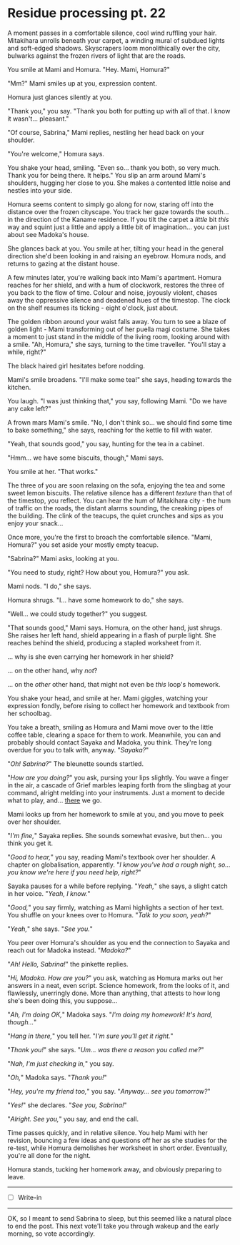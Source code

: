 # Residue processing pt. 22

A moment passes in a comfortable silence, cool wind ruffling your hair. Mitakihara unrolls beneath your carpet, a winding mural of subdued lights and soft-edged shadows. Skyscrapers loom monolithically over the city, bulwarks against the frozen rivers of light that are the roads.

You smile at Mami and Homura. "Hey. Mami, Homura?"

"Mm?" Mami smiles up at you, expression content.

Homura just glances silently at you.

"Thank you," you say. "Thank you both for putting up with all of that. I know it wasn't... pleasant."

"Of course, Sabrina," Mami replies, nestling her head back on your shoulder.

"You're welcome," Homura says.

You shake your head, smiling. "Even so... thank you both, so very much. Thank you for being there. It helps." You slip an arm around Mami's shoulders, hugging her close to you. She makes a contented little noise and nestles into your side.

Homura seems content to simply go along for now, staring off into the distance over the frozen cityscape. You track her gaze towards the south... in the direction of the Kaname residence. If you tilt the carpet a *little* bit *this* way and squint just a little and apply a little bit of imagination... you can just about see Madoka's house.

She glances back at you. You smile at her, tilting your head in the general direction she'd been looking in and raising an eyebrow. Homura nods, and returns to gazing at the distant house.

A few minutes later, you're walking back into Mami's apartment. Homura reaches for her shield, and with a hum of clockwork, restores the three of you back to the flow of time. Colour and noise, joyously violent, chases away the oppressive silence and deadened hues of the timestop. The clock on the shelf resumes its ticking - eight o'clock, just about.

The golden ribbon around your waist falls away. You turn to see a blaze of golden light - Mami transforming out of her puella magi costume. She takes a moment to just stand in the middle of the living room, looking around with a smile. "Ah, Homura," she says, turning to the time traveller. "You'll stay a while, right?"

The black haired girl hesitates before nodding.

Mami's smile broadens. "I'll make some tea!" she says, heading towards the kitchen.

You laugh. "I was just thinking that," you say, following Mami. "Do we have any cake left?"

A frown mars Mami's smile. "No, I don't think so... we should find some time to bake something," she says, reaching for the kettle to fill with water.

"Yeah, that sounds good," you say, hunting for the tea in a cabinet.

"Hmm... we have some biscuits, though," Mami says.

You smile at her. "That works."

The three of you are soon relaxing on the sofa, enjoying the tea and some sweet lemon biscuits. The relative silence has a different *texture* than that of the timestop, you reflect. You can hear the hum of Mitakihara city - the hum of traffic on the roads, the distant alarms sounding, the creaking pipes of the building. The clink of the teacups, the quiet crunches and sips as you enjoy your snack...

Once more, you're the first to broach the comfortable silence. "Mami, Homura?" you set aside your mostly empty teacup.

"Sabrina?" Mami asks, looking at you.

"You need to study, right? How about you, Homura?" you ask.

Mami nods. "I do," she says.

Homura shrugs. "I... have some homework to do," she says.

"Well... we could study together?" you suggest.

"That sounds good," Mami says. Homura, on the other hand, just shrugs. She raises her left hand, shield appearing in a flash of purple light. She reaches behind the shield, producing a stapled worksheet from it.

... why is she even carrying her homework in her shield?

... on the other hand, why *not*?

... on the *other* other hand, that might not even be *this* loop's homework.

You shake your head, and smile at her. Mami giggles, watching your expression fondly, before rising to collect her homework and textbook from her schoolbag.

You take a breath, smiling as Homura and Mami move over to the little coffee table, clearing a space for them to work. Meanwhile, you can and probably should contact Sayaka and Madoka, you think. They're long overdue for you to talk with, anyway. "*Sayaka?*"

"*Oh! Sabrina?*" The bleunette sounds startled.

"*How are you doing?*" you ask, pursing your lips slightly. You wave a finger in the air, a cascade of Grief marbles leaping forth from the slingbag at your command, alright melding into your instruments. Just a moment to decide what to play, and... [there](https://soundcloud.com/biyao24/01-sis-puella-magica) we go.

Mami looks up from her homework to smile at you, and you move to peek over her shoulder.

"*I'm fine,*" Sayaka replies. She sounds somewhat evasive, but then... you think you get it.

"*Good to hear,*" you say, reading Mami's textbook over her shoulder. A chapter on globalisation, apparently. "*I know you've had a rough night, so... you know we're here if you need help, right?*"

Sayaka pauses for a while before replying. "*Yeah,*" she says, a slight catch in her voice. "*Yeah, I know.*"

"*Good,*" you say firmly, watching as Mami highlights a section of her text. You shuffle on your knees over to Homura. "*Talk to you soon, yeah?*"

"*Yeah,*" she says. "*See you.*"

You peer over Homura's shoulder as you end the connection to Sayaka and reach out for Madoka instead. "*Madoka?*"

"*Ah! Hello, Sabrina!*" the pinkette replies.

"*Hi, Madoka. How are you?*" you ask, watching as Homura marks out her answers in a neat, even script. Science homework, from the looks of it, and flawlessly, unerringly done. More than anything, that attests to how long she's been doing this, you suppose...

"*Ah, I'm doing OK,*" Madoka says. "*I'm doing my homework! It's hard, though...*"

"*Hang in there,*" you tell her. "*I'm sure you'll get it right.*"

"*Thank you!*" she says. "*Um... was there a reason you called me?*"

"*Nah, I'm just checking in,*" you say.

"*Oh,*" Madoka says. "*Thank you!*"

"*Hey, you're my friend too,*" you say. "*Anyway... see you tomorrow?*"

"*Yes!*" she declares. "*See you, Sabrina!*"

"*Alright. See you,*" you say, and end the call.

Time passes quickly, and in relative silence. You help Mami with her revision, bouncing a few ideas and questions off her as she studies for the re-test, while Homura demolishes her worksheet in short order. Eventually, you're all done for the night.

Homura stands, tucking her homework away, and obviously preparing to leave.

---

- [ ] Write-in

---

OK, so I meant to send Sabrina to sleep, but this seemed like a natural place to end the post. This next vote'll take you through wakeup and the early morning, so vote accordingly.
